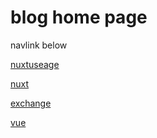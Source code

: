# blog home page
navlink below

[nuxtuseage](/nuxtuseage)

[nuxt](/nuxt)

[exchange](/exchange)

[vue](/vue)
